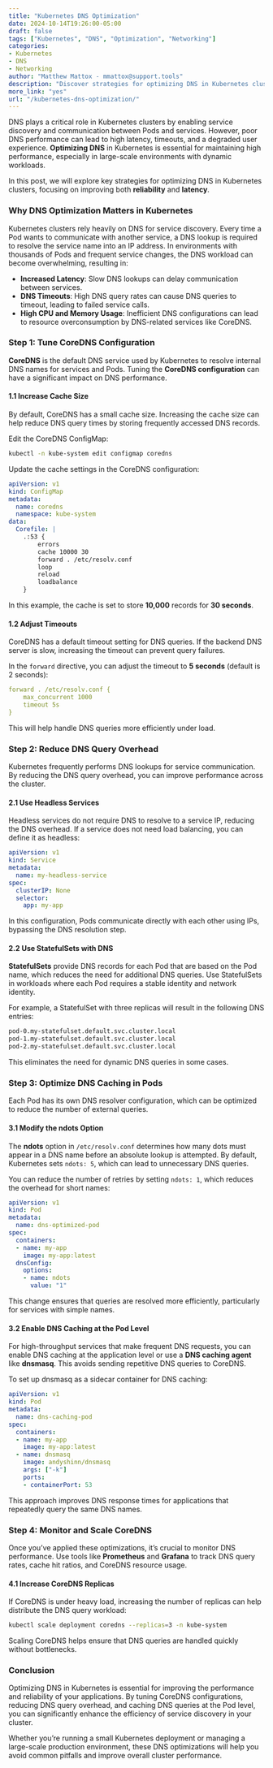 ```yaml
---
title: "Kubernetes DNS Optimization"  
date: 2024-10-14T19:26:00-05:00  
draft: false  
tags: ["Kubernetes", "DNS", "Optimization", "Networking"]  
categories:  
- Kubernetes  
- DNS  
- Networking  
author: "Matthew Mattox - mmattox@support.tools"  
description: "Discover strategies for optimizing DNS in Kubernetes clusters to improve performance and reliability."  
more_link: "yes"  
url: "/kubernetes-dns-optimization/"  
---
```


DNS plays a critical role in Kubernetes clusters by enabling service discovery and communication between Pods and services. However, poor DNS performance can lead to high latency, timeouts, and a degraded user experience. **Optimizing DNS** in Kubernetes is essential for maintaining high performance, especially in large-scale environments with dynamic workloads.

In this post, we will explore key strategies for optimizing DNS in Kubernetes clusters, focusing on improving both **reliability** and **latency**.

<!--more-->

### Why DNS Optimization Matters in Kubernetes

Kubernetes clusters rely heavily on DNS for service discovery. Every time a Pod wants to communicate with another service, a DNS lookup is required to resolve the service name into an IP address. In environments with thousands of Pods and frequent service changes, the DNS workload can become overwhelming, resulting in:

- **Increased Latency**: Slow DNS lookups can delay communication between services.
- **DNS Timeouts**: High DNS query rates can cause DNS queries to timeout, leading to failed service calls.
- **High CPU and Memory Usage**: Inefficient DNS configurations can lead to resource overconsumption by DNS-related services like CoreDNS.

### Step 1: Tune CoreDNS Configuration

**CoreDNS** is the default DNS service used by Kubernetes to resolve internal DNS names for services and Pods. Tuning the **CoreDNS configuration** can have a significant impact on DNS performance.

#### 1.1 Increase Cache Size

By default, CoreDNS has a small cache size. Increasing the cache size can help reduce DNS query times by storing frequently accessed DNS records.

Edit the CoreDNS ConfigMap:

```bash
kubectl -n kube-system edit configmap coredns
```

Update the cache settings in the CoreDNS configuration:

```yaml
apiVersion: v1
kind: ConfigMap
metadata:
  name: coredns
  namespace: kube-system
data:
  Corefile: |
    .:53 {
        errors
        cache 10000 30
        forward . /etc/resolv.conf
        loop
        reload
        loadbalance
    }
```

In this example, the cache is set to store **10,000** records for **30 seconds**.

#### 1.2 Adjust Timeouts

CoreDNS has a default timeout setting for DNS queries. If the backend DNS server is slow, increasing the timeout can prevent query failures.

In the `forward` directive, you can adjust the timeout to **5 seconds** (default is 2 seconds):

```yaml
forward . /etc/resolv.conf {
    max_concurrent 1000
    timeout 5s
}
```

This will help handle DNS queries more efficiently under load.

### Step 2: Reduce DNS Query Overhead

Kubernetes frequently performs DNS lookups for service communication. By reducing the DNS query overhead, you can improve performance across the cluster.

#### 2.1 Use Headless Services

Headless services do not require DNS to resolve to a service IP, reducing the DNS overhead. If a service does not need load balancing, you can define it as headless:

```yaml
apiVersion: v1
kind: Service
metadata:
  name: my-headless-service
spec:
  clusterIP: None
  selector:
    app: my-app
```

In this configuration, Pods communicate directly with each other using IPs, bypassing the DNS resolution step.

#### 2.2 Use StatefulSets with DNS

**StatefulSets** provide DNS records for each Pod that are based on the Pod name, which reduces the need for additional DNS queries. Use StatefulSets in workloads where each Pod requires a stable identity and network identity.

For example, a StatefulSet with three replicas will result in the following DNS entries:

```bash
pod-0.my-statefulset.default.svc.cluster.local
pod-1.my-statefulset.default.svc.cluster.local
pod-2.my-statefulset.default.svc.cluster.local
```

This eliminates the need for dynamic DNS queries in some cases.

### Step 3: Optimize DNS Caching in Pods

Each Pod has its own DNS resolver configuration, which can be optimized to reduce the number of external queries.

#### 3.1 Modify the ndots Option

The **ndots** option in `/etc/resolv.conf` determines how many dots must appear in a DNS name before an absolute lookup is attempted. By default, Kubernetes sets `ndots: 5`, which can lead to unnecessary DNS queries.

You can reduce the number of retries by setting `ndots: 1`, which reduces the overhead for short names:

```yaml
apiVersion: v1
kind: Pod
metadata:
  name: dns-optimized-pod
spec:
  containers:
  - name: my-app
    image: my-app:latest
  dnsConfig:
    options:
    - name: ndots
      value: "1"
```

This change ensures that queries are resolved more efficiently, particularly for services with simple names.

#### 3.2 Enable DNS Caching at the Pod Level

For high-throughput services that make frequent DNS requests, you can enable DNS caching at the application level or use a **DNS caching agent** like **dnsmasq**. This avoids sending repetitive DNS queries to CoreDNS.

To set up dnsmasq as a sidecar container for DNS caching:

```yaml
apiVersion: v1
kind: Pod
metadata:
  name: dns-caching-pod
spec:
  containers:
  - name: my-app
    image: my-app:latest
  - name: dnsmasq
    image: andyshinn/dnsmasq
    args: ["-k"]
    ports:
    - containerPort: 53
```

This approach improves DNS response times for applications that repeatedly query the same DNS names.

### Step 4: Monitor and Scale CoreDNS

Once you’ve applied these optimizations, it’s crucial to monitor DNS performance. Use tools like **Prometheus** and **Grafana** to track DNS query rates, cache hit ratios, and CoreDNS resource usage.

#### 4.1 Increase CoreDNS Replicas

If CoreDNS is under heavy load, increasing the number of replicas can help distribute the DNS query workload:

```bash
kubectl scale deployment coredns --replicas=3 -n kube-system
```

Scaling CoreDNS helps ensure that DNS queries are handled quickly without bottlenecks.

### Conclusion

Optimizing DNS in Kubernetes is essential for improving the performance and reliability of your applications. By tuning CoreDNS configurations, reducing DNS query overhead, and caching DNS queries at the Pod level, you can significantly enhance the efficiency of service discovery in your cluster.

Whether you’re running a small Kubernetes deployment or managing a large-scale production environment, these DNS optimizations will help you avoid common pitfalls and improve overall cluster performance.
